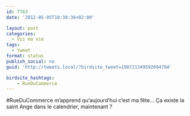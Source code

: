 ```yaml
---
id: 7763
date: '2012-05-05T10:30:36+02:00'

layout: post
categories:
  - Vis ma vie
tags:
  - tweet
format: status
publish_social: no
guid: 'http://tweets.local/?birdsite_tweet=198721349592694784'

birdsite_hashtags:
    - RueDuCommerce
---
```


\#RueDuCommerce m’apprend qu’aujourd’hui c’est ma fête… Ça existe la saint Ange dans le calendrier, maintenant ?